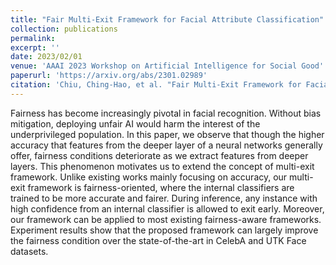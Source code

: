 ```yaml
---
title: "Fair Multi-Exit Framework for Facial Attribute Classification"
collection: publications
permalink: 
excerpt: ''
date: 2023/02/01
venue: 'AAAI 2023 Workshop on Artificial Intelligence for Social Good'
paperurl: 'https://arxiv.org/abs/2301.02989'
citation: 'Chiu, Ching-Hao, et al. "Fair Multi-Exit Framework for Facial Attribute Classification." arXiv preprint arXiv:2301.02989 (2023).'
---
```


Fairness has become increasingly pivotal in facial recognition. Without bias mitigation, deploying unfair AI would harm the interest of the underprivileged population. In this paper, we observe that though the higher accuracy that features from the deeper layer of a neural networks generally offer, fairness conditions deteriorate as we extract features from deeper layers. This phenomenon motivates us to extend the concept of multi-exit framework. Unlike existing works mainly focusing on accuracy, our multi-exit framework is fairness-oriented, where the internal classifiers are trained to be more accurate and fairer. During inference, any instance with high confidence from an internal classifier is allowed to exit early. Moreover, our framework can be applied to most existing fairness-aware frameworks. Experiment results show that the proposed framework can largely improve the fairness condition over the state-of-the-art in CelebA and UTK Face datasets.
